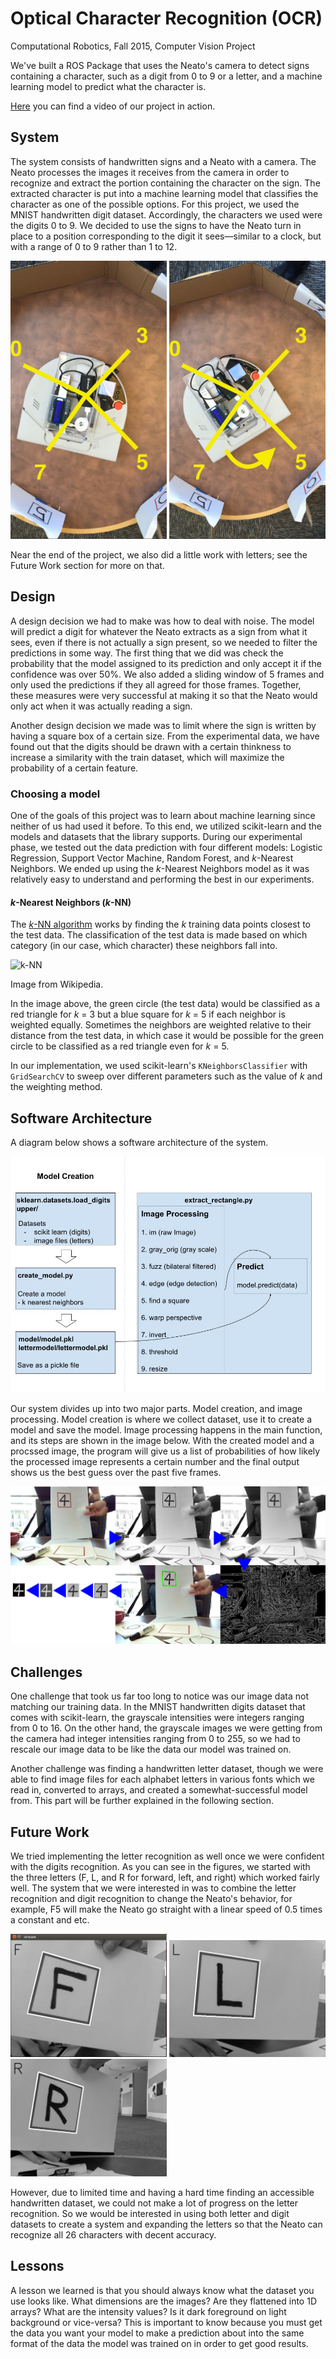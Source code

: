 # Optical Character Recognition (OCR)
Computational Robotics, Fall 2015, Computer Vision Project

We've built a ROS Package that uses the Neato's camera to detect signs containing a character, such as a digit from 0 to 9 or a letter, and a machine learning model to predict what the character is.

<a href="https://www.youtube.com/watch?v=1gujZN9T9l8" target="_blank">Here</a> you can find a video of our project in action.

## System 
The system consists of handwritten signs and a Neato with a camera. The Neato processes the images it receives from the camera in order to recognize and extract the portion containing the character on the sign. The extracted character is put into a machine learning model that classifies the character as one of the possible options. For this project, we used the MNIST handwritten digit dataset. Accordingly, the characters we used were the digits 0 to 9. We decided to use the signs to have the Neato turn in place to a position corresponding to the digit it sees—similar to a clock, but with a range of 0 to 9 rather than 1 to 12.

<img src="images/writeup/neatomove.PNG" width="250">
<img src="images/writeup/neatomove2.PNG" width="250">

Near the end of the project, we also did a little work with letters; see the Future Work section for more on that.

## Design
A design decision we had to make was how to deal with noise. The model will predict a digit for whatever the Neato extracts as a sign from what it sees, even if there is not actually a sign present, so we needed to filter the predictions in some way. The first thing that we did was check the probability that the model assigned to its prediction and only accept it if the confidence was over 50%. We also added a sliding window of 5 frames and only used the predictions if they all agreed for those frames. Together, these measures were very successful at making it so that the Neato would only act when it was actually reading a sign.

Another design decision we made was to limit where the sign is written by having a square box of a certain size. From the experimental data, we have found out that the digits should be drawn with a certain thinkness to increase a similarity with the train dataset, which will maximize the probability of a certain feature. 

### Choosing a model

One of the goals of this project was to learn about machine learning since neither of us had used it before. To this end, we utilized scikit-learn and the models and datasets that the library supports. During our experimental phase, we tested out the data prediction with four different models: Logistic Regression, Support Vector Machine, Random Forest, and *k*-Nearest Neighbors. We ended up using the *k*-Nearest Neighbors model as it was relatively easy to understand and performing the best in our experiments.


#### *k*-Nearest Neighbors (*k*-NN)
The <a href="https://en.wikipedia.org/wiki/K-nearest_neighbors_algorithm" target="_blank">*k*-NN algorithm</a> works by finding the *k* training data points closest to the test data. The classification of the test data is made based on which category (in our case, which character) these neighbors fall into.

![k-NN](https://upload.wikimedia.org/wikipedia/commons/e/e7/KnnClassification.svg "k-NN visualization.")

Image from Wikipedia.

In the image above, the green circle (the test data) would be classified as a red triangle for *k* = 3 but a blue square for *k* = 5 if each neighbor is weighted equally. Sometimes the neighbors are weighted relative to their distance from the test data, in which case it would be possible for the green circle to be classified as a red triangle even for *k* = 5.

In our implementation, we used scikit-learn's `KNeighborsClassifier` with `GridSearchCV` to sweep over different parameters such as the value of *k* and the weighting method.

## Software Architecture
A diagram below shows a software architecture of the system.

![software_architecture](images/writeup/compvision_system.jpg "software architecture of the project.")

Our system divides up into two major parts. Model creation, and image processing. Model creation is where we collect dataset, use it to create a model and save the model. Image processing happens in the main function, and its steps are shown in the image below. With the created model and a procssed image, the program will give us a list of probabilities of how likely the processed image represents a certain number and the final output shows us the best guess over the past five frames.

![image_processing](images/writeup/image_processing.png "image processing flow")

## Challenges
One challenge that took us far too long to notice was our image data not matching our training data. In the MNIST handwritten digits dataset that comes with scikit-learn, the grayscale intensities were integers ranging from 0 to 16. On the other hand, the grayscale images we were getting from the camera had integer intensities ranging from 0 to 255, so we had to rescale our image data to be like the data our model was trained on.

Another challenge was finding a handwritten letter dataset, though we were able to find image files for each alphabet letters in various fonts which we read in, converted to arrays, and created a somewhat-successful model from. This part will be further explained in the following section.

## Future Work
We tried implementing the letter recognition as well once we were confident with the digits recognition. As you can see in the figures, we started with the three letters (F, L, and R for forward, left, and right) which worked fairly well. The system that we were interested in was to combine the letter recognition and digit recognition to change the Neato's behavior, for example, F5 will make the Neato go straight with a linear speed of 0.5 times a constant and etc. 		

<img src="images/writeup/F.png" width="250">		
<img src="images/writeup/L.png" width="250">		
<img src="images/writeup/R.png" width="250">		

However, due to limited time and having a hard time finding an accessible handwritten dataset, we could not make a lot of progress on the letter recognition. So we would be interested in using both letter and digit datasets to create a system and expanding the letters so that the Neato can recognize all 26 characters with decent accuracy.

## Lessons
A lesson we learned is that you should always know what the dataset you use looks like. What dimensions are the images? Are they flattened into 1D arrays? What are the intensity values? Is it dark foreground on light background or vice-versa? This is important to know because you must get the data you want your model to make a prediction about into the same format of the data the model was trained on in order to get good results.
